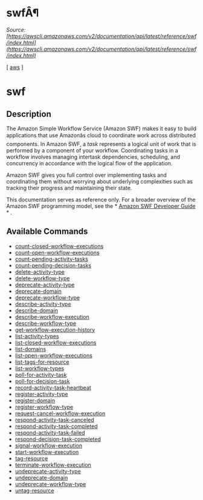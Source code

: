 # swfÂ¶

*Source: [https://awscli.amazonaws.com/v2/documentation/api/latest/reference/swf/index.html](https://awscli.amazonaws.com/v2/documentation/api/latest/reference/swf/index.html)*

[ [aws](https://awscli.amazonaws.com/v2/documentation/api/latest/reference/index.html#cli-aws) ]

# swf

## Description

The Amazon Simple Workflow Service (Amazon SWF) makes it easy to build applications that use Amazonâs cloud to coordinate work across distributed components. In Amazon SWF, a *task* represents a logical unit of work that is performed by a component of your workflow. Coordinating tasks in a workflow involves managing intertask dependencies, scheduling, and concurrency in accordance with the logical flow of the application.

Amazon SWF gives you full control over implementing tasks and coordinating them without worrying about underlying complexities such as tracking their progress and maintaining their state.

This documentation serves as reference only. For a broader overview of the Amazon SWF programming model, see the * [Amazon SWF Developer Guide](https://docs.aws.amazon.com/amazonswf/latest/developerguide/) * .

## Available Commands

- [count-closed-workflow-executions](https://awscli.amazonaws.com/v2/documentation/api/latest/reference/swf/count-closed-workflow-executions.html)
- [count-open-workflow-executions](https://awscli.amazonaws.com/v2/documentation/api/latest/reference/swf/count-open-workflow-executions.html)
- [count-pending-activity-tasks](https://awscli.amazonaws.com/v2/documentation/api/latest/reference/swf/count-pending-activity-tasks.html)
- [count-pending-decision-tasks](https://awscli.amazonaws.com/v2/documentation/api/latest/reference/swf/count-pending-decision-tasks.html)
- [delete-activity-type](https://awscli.amazonaws.com/v2/documentation/api/latest/reference/swf/delete-activity-type.html)
- [delete-workflow-type](https://awscli.amazonaws.com/v2/documentation/api/latest/reference/swf/delete-workflow-type.html)
- [deprecate-activity-type](https://awscli.amazonaws.com/v2/documentation/api/latest/reference/swf/deprecate-activity-type.html)
- [deprecate-domain](https://awscli.amazonaws.com/v2/documentation/api/latest/reference/swf/deprecate-domain.html)
- [deprecate-workflow-type](https://awscli.amazonaws.com/v2/documentation/api/latest/reference/swf/deprecate-workflow-type.html)
- [describe-activity-type](https://awscli.amazonaws.com/v2/documentation/api/latest/reference/swf/describe-activity-type.html)
- [describe-domain](https://awscli.amazonaws.com/v2/documentation/api/latest/reference/swf/describe-domain.html)
- [describe-workflow-execution](https://awscli.amazonaws.com/v2/documentation/api/latest/reference/swf/describe-workflow-execution.html)
- [describe-workflow-type](https://awscli.amazonaws.com/v2/documentation/api/latest/reference/swf/describe-workflow-type.html)
- [get-workflow-execution-history](https://awscli.amazonaws.com/v2/documentation/api/latest/reference/swf/get-workflow-execution-history.html)
- [list-activity-types](https://awscli.amazonaws.com/v2/documentation/api/latest/reference/swf/list-activity-types.html)
- [list-closed-workflow-executions](https://awscli.amazonaws.com/v2/documentation/api/latest/reference/swf/list-closed-workflow-executions.html)
- [list-domains](https://awscli.amazonaws.com/v2/documentation/api/latest/reference/swf/list-domains.html)
- [list-open-workflow-executions](https://awscli.amazonaws.com/v2/documentation/api/latest/reference/swf/list-open-workflow-executions.html)
- [list-tags-for-resource](https://awscli.amazonaws.com/v2/documentation/api/latest/reference/swf/list-tags-for-resource.html)
- [list-workflow-types](https://awscli.amazonaws.com/v2/documentation/api/latest/reference/swf/list-workflow-types.html)
- [poll-for-activity-task](https://awscli.amazonaws.com/v2/documentation/api/latest/reference/swf/poll-for-activity-task.html)
- [poll-for-decision-task](https://awscli.amazonaws.com/v2/documentation/api/latest/reference/swf/poll-for-decision-task.html)
- [record-activity-task-heartbeat](https://awscli.amazonaws.com/v2/documentation/api/latest/reference/swf/record-activity-task-heartbeat.html)
- [register-activity-type](https://awscli.amazonaws.com/v2/documentation/api/latest/reference/swf/register-activity-type.html)
- [register-domain](https://awscli.amazonaws.com/v2/documentation/api/latest/reference/swf/register-domain.html)
- [register-workflow-type](https://awscli.amazonaws.com/v2/documentation/api/latest/reference/swf/register-workflow-type.html)
- [request-cancel-workflow-execution](https://awscli.amazonaws.com/v2/documentation/api/latest/reference/swf/request-cancel-workflow-execution.html)
- [respond-activity-task-canceled](https://awscli.amazonaws.com/v2/documentation/api/latest/reference/swf/respond-activity-task-canceled.html)
- [respond-activity-task-completed](https://awscli.amazonaws.com/v2/documentation/api/latest/reference/swf/respond-activity-task-completed.html)
- [respond-activity-task-failed](https://awscli.amazonaws.com/v2/documentation/api/latest/reference/swf/respond-activity-task-failed.html)
- [respond-decision-task-completed](https://awscli.amazonaws.com/v2/documentation/api/latest/reference/swf/respond-decision-task-completed.html)
- [signal-workflow-execution](https://awscli.amazonaws.com/v2/documentation/api/latest/reference/swf/signal-workflow-execution.html)
- [start-workflow-execution](https://awscli.amazonaws.com/v2/documentation/api/latest/reference/swf/start-workflow-execution.html)
- [tag-resource](https://awscli.amazonaws.com/v2/documentation/api/latest/reference/swf/tag-resource.html)
- [terminate-workflow-execution](https://awscli.amazonaws.com/v2/documentation/api/latest/reference/swf/terminate-workflow-execution.html)
- [undeprecate-activity-type](https://awscli.amazonaws.com/v2/documentation/api/latest/reference/swf/undeprecate-activity-type.html)
- [undeprecate-domain](https://awscli.amazonaws.com/v2/documentation/api/latest/reference/swf/undeprecate-domain.html)
- [undeprecate-workflow-type](https://awscli.amazonaws.com/v2/documentation/api/latest/reference/swf/undeprecate-workflow-type.html)
- [untag-resource](https://awscli.amazonaws.com/v2/documentation/api/latest/reference/swf/untag-resource.html)